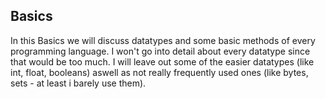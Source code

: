 ## Basics
In this Basics we will discuss datatypes and some basic methods of every programming language. I won't go into detail about every 
datatype since that would be too much. I will leave out some of the easier datatypes (like int, float, booleans) aswell as not 
really frequently used ones (like bytes, sets - at least i barely use them).

